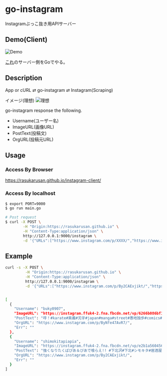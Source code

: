 # go-instagram

Instagramぶっこ抜き用APIサーバー

## Demo(Client)

![Demo](https://user-images.githubusercontent.com/17779386/59974954-5bb6b880-95ed-11e9-9eb3-56627862e1c8.gif)


[これ](https://github.com/Rasukarusan/instagram-client)のサーバー側をGoでやる。

## Description

App or cURL ⇄  go-instagram ⇄  Instagram(Scraping)  

イメージ(理想)
![理想](https://user-images.githubusercontent.com/17779386/59564387-27894800-9081-11e9-84f3-30b97b3284a5.png)


go-instagram response the following.

- Username(ユーザー名)
- ImageURL(画像URL)
- PostText(投稿文)
- OrgURL(投稿元URL)

## Usage

### Access By Browser

https://rasukarusan.github.io/instagram-client/

### Access By localhost 

```bash
$ export PORT=9000
$ go run main.go

# Post request
$ curl -X POST \
        -H "Origin:https://rasukarusan.github.io" \
        -H "Content-Type:application/json" \
        http://127.0.0.1:9000/instagram \
        -d '{"URLs":["https://www.instagram.com/p/XXXX/","https://www.instagram.com/p/YYYYY/"]}' | jq

```

## Example

```bash
curl -s -X POST \
         -H "Origin:https://rasukarusan.github.io" \
         -H "Content-Type:application/json" \
         http://127.0.0.1:9000/instagram \
         -d '{"URLs":["https://www.instagram.com/p/By2CAExjikt/","https://www.instagram.com/p/ByNfe47AvR7/"]}' | jq


[
  {
    "Username": "buky0907",
    "ImageURL": "https://instagram.ffuk4-2.fna.fbcdn.net/vp/6266b086bf1301741507de86908431c9/5DA5D869/t51.2885-15/e35/61400279_2257498447913426_8272622044097853955_n.jpg?_nc_ht=instagram.ffuk4-2.fna.fbcdn.net",
    "PostText": "呼！#karate#奥義#刃牙#japan#manga#street#愚地独歩#comics#ワンシーン#漫画#アニメ#コミック#ミリオンロック#奥義#炸裂#三戦#技#必殺技#",
    "OrgURL": "https://www.instagram.com/p/ByNfe47AvR7/",
    "Err": ""
  },
  {
    "Username": "shimokitapiapia",
    "ImageURL": "https://instagram.ffuk4-2.fna.fbcdn.net/vp/e2b1a560456307e35c9aeb4d6291661a/5D8D4DF8/t51.2885-15/fr/e15/s1080x1080/64210746_2319604821587559_3466696255239768721_n.jpg?_nc_ht=instagram.ffuk4-2.fna.fbcdn.net",
    "PostText": "強くなりたくばぴあ＆ぴあで喰らえ!! #下北沢#下北#シモキタ#居酒屋#ぴあぴあ#ぴあ＆ぴあ#刃牙#範馬勇次郎#鬼#japan#setagaya#shimokitazawa#izakaya#piapia#pia&pia",
    "OrgURL": "https://www.instagram.com/p/By2CAExjikt/",
    "Err": ""
  }
]
```
